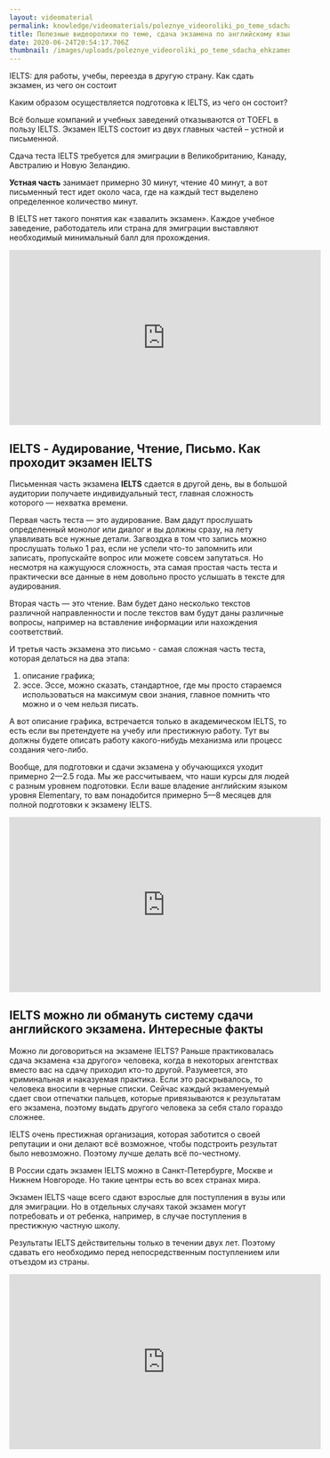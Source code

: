 ```yaml
---
layout: videomaterial
permalink: knowledge/videomaterials/poleznye_videoroliki_po_teme_sdacha_ehkzamena_po_angliyskomu_yazyku_ielts/index.html
title: Полезные видеоролики по теме, сдача экзамена по английскому языку IELTS
date: 2020-06-24T20:54:17.706Z
thumbnail: /images/uploads/poleznye_videoroliki_po_teme_sdacha_ehkzamena_po_angliyskomu_yazyku_ielts-01.jpg
---
```

IELTS: для работы, учебы, переезда в другую страну.
Как сдать экзамен, из чего он состоит

Каким образом осуществляется подготовка к IELTS, из чего он состоит?

Всё больше компаний и учебных заведений отказываются от TOEFL в пользу IELTS. Экзамен IELTS состоит из двух главных частей – устной и письменной.

Сдача теста IELTS требуется для эмиграции в Великобританию, Канаду, Австралию и Новую Зеландию.

**Устная часть** занимает примерно 30 минут, чтение 40 минут, а вот письменный тест идет около часа, где на каждый тест выделено определенное количество минут.

В IELTS нет такого понятия как «завалить экзамен». Каждое учебное заведение, работодатель или страна для эмиграции выставляют необходимый минимальный балл для прохождения.

<iframe width="560" height="315" src="https://www.youtube.com/embed/NYXFUPH7iTc" frameborder="0" allow="accelerometer; autoplay; encrypted-media; gyroscope; picture-in-picture" allowfullscreen></iframe>

## IELTS - Аудирование, Чтение, Письмо. Как проходит экзамен IELTS

Письменная часть экзамена **IELTS** сдается в другой день, вы в большой аудитории получаете индивидуальный тест, главная сложность которого — нехватка времени.

Первая часть теста — это аудирование. Вам дадут прослушать определенный монолог или диалог и вы должны сразу, на лету улавливать все нужные детали. Загвоздка в том что запись можно прослушать только 1 раз, если не успели что-то запомнить или записать, пропускайте вопрос или можете совсем запутаться. Но несмотря на кажущуюся сложность, эта самая простая часть теста и практически все данные в нем довольно просто услышать в тексте для аудирования.

Вторая часть — это чтение. Вам будет дано несколько текстов различной направленности и после текстов вам будут даны различные вопросы, например на вставление информации или нахождения соответствий.

И третья часть экзамена это письмо - самая сложная часть теста, которая делаться на два этапа:
1. описание графика;
2. эссе.
Эссе, можно сказать, стандартное, где мы просто стараемся использоваться на максимум свои знания, главное помнить что можно и о чем нельзя писать.

А вот описание графика, встречается только в академическом IELTS, то есть если вы претендуете на учебу или престижную работу. Тут вы должны будете описать работу какого-нибудь механизма или процесс создания чего-либо.

Вообще, для подготовки и сдачи экзамена у обучающихся уходит примерно 2—2.5 года. Мы же рассчитываем, что наши курсы для людей с разным уровнем подготовки. Если ваше владение английским языком уровня Elementary, то вам понадобится примерно 5—8 месяцев для полной подготовки к экзамену IELTS.

<iframe width="560" height="315" src="https://www.youtube.com/embed/WWCJyhehbYw" frameborder="0" allow="accelerometer; autoplay; encrypted-media; gyroscope; picture-in-picture" allowfullscreen></iframe>

## IELTS можно ли обмануть систему сдачи английского экзамена. Интересные факты

Можно ли договориться на экзамене IELTS? Раньше практиковалась сдача экзамена «за другого» человека, когда в некоторых агентствах вместо вас на сдачу приходил кто-то другой. Разумеется, это криминальная и наказуемая практика. Если это раскрывалось, то человека вносили в черные списки. Сейчас каждый экзаменуемый сдает свои отпечатки пальцев, которые привязываются к результатам его экзамена, поэтому выдать другого человека за себя стало гораздо сложнее.

IELTS очень престижная организация, которая заботится о своей репутации и они делают всё возможное, чтобы подстроить результат было невозможно. Поэтому лучше делать всё по-честному.

В России сдать экзамен IELTS можно в Санкт-Петербурге, Москве и Нижнем Новгороде. Но такие центры есть во всех странах мира.

Экзамен IELTS чаще всего сдают взрослые для поступления в вузы или для эмиграции. Но в отдельных случаях такой экзамен могут потребовать и от ребенка, например, в случае поступления в престижную частную школу.

Результаты IELTS действительны только в течении двух лет. Поэтому сдавать его необходимо перед непосредственным поступлением или отъездом из страны.

<iframe width="560" height="315" src="https://www.youtube.com/embed/dBzVjKiOngo" frameborder="0" allow="accelerometer; autoplay; encrypted-media; gyroscope; picture-in-picture" allowfullscreen></iframe>